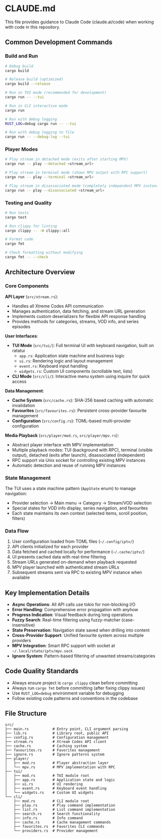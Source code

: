 # CLAUDE.md

This file provides guidance to Claude Code (claude.ai/code) when working with code in this repository.

## Common Development Commands

### Build and Run
```bash
# Debug build
cargo build

# Release build (optimized)
cargo build --release

# Run in TUI mode (recommended for development)
cargo run -- --tui

# Run in CLI interactive mode
cargo run

# Run with debug logging
RUST_LOG=debug cargo run -- --tui

# Run with debug logging to file
cargo run -- --debug-log --tui
```

### Player Modes
```bash
# Play stream in detached mode (exits after starting MPV)
cargo run -- play --detached <stream_url>

# Play stream in terminal mode (shows MPV output with RPC support)
cargo run -- play --terminal <stream_url>

# Play stream in disassociated mode (completely independent MPV instance)
cargo run -- play --disassociated <stream_url>
```

### Testing and Quality
```bash
# Run tests
cargo test

# Run clippy for linting
cargo clippy -- -W clippy::all

# Format code
cargo fmt

# Check formatting without modifying
cargo fmt -- --check
```

## Architecture Overview

### Core Components

**API Layer** (`src/xtream.rs`):
- Handles all Xtreme Codes API communication
- Manages authentication, data fetching, and stream URL generation
- Implements custom deserializers for flexible API response handling
- Provides methods for categories, streams, VOD info, and series episodes

**User Interfaces**:
- **TUI Mode** (`src/tui/`): Full terminal UI with keyboard navigation, built on ratatui
  - `app.rs`: Application state machine and business logic
  - `ui.rs`: Rendering logic and layout management
  - `event.rs`: Keyboard input handling
  - `widgets.rs`: Custom UI components (scrollable text, lists)
- **CLI Mode** (`src/cli/`): Interactive menu system using inquire for quick access

**Data Management**:
- **Cache System** (`src/cache.rs`): SHA-256 based caching with automatic invalidation
- **Favourites** (`src/favourites.rs`): Persistent cross-provider favourite management
- **Configuration** (`src/config.rs`): TOML-based multi-provider configuration

**Media Playback** (`src/player/mod.rs`, `src/player/mpv.rs`):
- Abstract player interface with MPV implementation
- Multiple playback modes: TUI (background with RPC), terminal (visible output), detached (exits after launch), disassociated (independent)
- RPC support via Unix socket for controlling existing MPV instances
- Automatic detection and reuse of running MPV instances

### State Management

The TUI uses a state machine pattern (`AppState` enum) to manage navigation:
- Provider selection → Main menu → Category → Stream/VOD selection
- Special states for VOD info display, series navigation, and favourites
- Each state maintains its own context (selected items, scroll position, filters)

### Data Flow

1. User configuration loaded from TOML files (`~/.config/iptv/`)
2. API clients initialized for each provider
3. Data fetched and cached locally for performance (`~/.cache/iptv/`)
4. UI presents cached data with real-time filtering
5. Stream URLs generated on-demand when playback requested
6. MPV player launched with authenticated stream URLs
7. Subsequent streams sent via RPC to existing MPV instance when available

## Key Implementation Details

- **Async Operations**: All API calls use tokio for non-blocking I/O
- **Error Handling**: Comprehensive error propagation with anyhow
- **Progress Indication**: Visual feedback during long operations
- **Fuzzy Search**: Real-time filtering using fuzzy-matcher (case-insensitive)
- **State Preservation**: Navigation state saved when drilling into content
- **Cross-Provider Support**: Unified favourite system across multiple providers
- **MPV Integration**: Smart RPC support with socket at `~/.local/state/iptv/mpv.sock`
- **Ignore System**: Pattern-based filtering of unwanted streams/categories

## Code Quality Standards

- Always ensure project is `cargo clippy` clean before committing
- Always run `cargo fmt` before committing (after fixing clippy issues)
- Use `RUST_LOG=debug` environment variable for debugging
- Follow existing code patterns and conventions in the codebase

## File Structure

```
src/
├── main.rs           # Entry point, CLI argument parsing
├── lib.rs            # Library root, public API
├── config.rs         # Configuration management
├── xtream.rs         # Xtream Codes API client
├── cache.rs          # Caching system
├── favourites.rs     # Favorites management
├── ignore.rs         # Ignore patterns system
├── player/
│   ├── mod.rs        # Player abstraction layer
│   └── mpv.rs        # MPV implementation with RPC
├── tui/
│   ├── mod.rs        # TUI module root
│   ├── app.rs        # Application state and logic
│   ├── ui.rs         # UI rendering
│   ├── event.rs      # Keyboard event handling
│   └── widgets.rs    # Custom UI widgets
└── cli/
    ├── mod.rs        # CLI module root
    ├── play.rs       # Play command implementation
    ├── list.rs       # List command implementation
    ├── search.rs     # Search functionality
    ├── info.rs       # Info command
    ├── cache.rs      # Cache management commands
    ├── favorites.rs  # Favorites CLI commands
    └── providers.rs  # Provider management
```